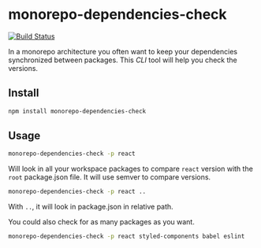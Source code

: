 # monorepo-dependencies-check

[![Build Status](https://travis-ci.org/Slashgear/monorepo-dependencies-check.svg?branch=master)](https://travis-ci.org/Slashgear/monorepo-dependencies-check)

In a monorepo architecture you often want to keep your dependencies synchronized between packages.
This *CLI* tool will help you check the versions.

## Install

```bash
npm install monorepo-dependencies-check
```

## Usage

```bash
monorepo-dependencies-check -p react
```

Will look in all your workspace packages to compare `react` version with the `root` package.json file.
It will use semver to compare versions.

```bash
monorepo-dependencies-check -p react ..
```

With `..`, it will look in package.json in relative path. 

You could also check for as many packages as you want.


```bash
monorepo-dependencies-check -p react styled-components babel eslint
```
